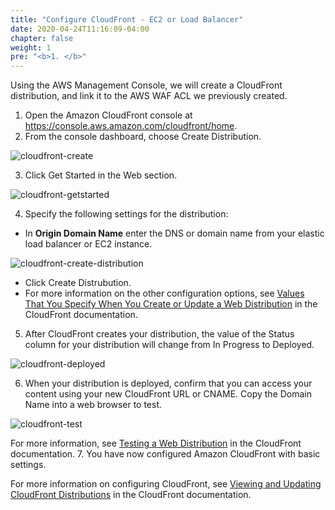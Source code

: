 ```yaml
---
title: "Configure CloudFront - EC2 or Load Balancer"
date: 2020-04-24T11:16:09-04:00
chapter: false
weight: 1
pre: "<b>1. </b>"
---
```


Using the AWS Management Console, we will create a CloudFront distribution, and link it to the AWS WAF
ACL we previously created.

1. Open the Amazon CloudFront console at https://console.aws.amazon.com/cloudfront/home.
2. From the console dashboard, choose Create Distribution.

![cloudfront-create](/Security/200_CloudFront_for_Web_Application/Images/cloudfront-create-button.png)

3. Click Get Started in the Web section.

![cloudfront-getstarted](/Security/200_CloudFront_for_Web_Application/Images/cloudfront-get-started.png)

4. Specify the following settings for the distribution:
  * In **Origin Domain Name** enter the DNS or domain name from your elastic load balancer or EC2 instance.

  ![cloudfront-create-distribution](/Security/200_CloudFront_for_Web_Application/Images/cloudfront-create-distribution.png)

  * Click Create Distrubution.
  * For more information on the other configuration options, see [Values That You Specify When You Create or Update a Web Distribution](https://docs.aws.amazon.com/AmazonCloudFront/latest/DeveloperGuide/distribution-web-values-specify.html) in the CloudFront documentation.
5. After CloudFront creates your distribution, the value of the Status column for your distribution will change from In Progress to Deployed.

![cloudfront-deployed](/Security/200_CloudFront_for_Web_Application/Images/cloudfront-deployed.png)

6. When your distribution is deployed, confirm that you can access your content using your new CloudFront URL or CNAME. Copy the Domain Name into a web browser to test.

![cloudfront-test](/Security/200_CloudFront_for_Web_Application/Images/cloudfront-test.png)

For more information, see [Testing a Web Distribution](https://docs.aws.amazon.com/AmazonCloudFront/latest/DeveloperGuide/distribution-web-testing.html) in the CloudFront documentation.
7. You have now configured Amazon CloudFront with basic settings.

For more information on configuring CloudFront, see [Viewing and Updating CloudFront Distributions](https://docs.aws.amazon.com/AmazonCloudFront/latest/DeveloperGuide/HowToUpdateDistribution.html) in the CloudFront documentation.
